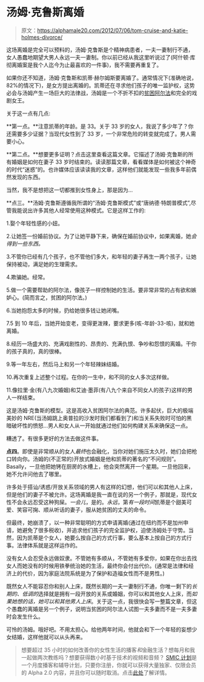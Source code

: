 # 汤姆·克鲁斯离婚

> 原文：<https://alphamale20.com/2012/07/06/tom-cruise-and-katie-holmes-divorce/>

这场离婚是完全可以预料的，汤姆·克鲁斯是个精神病患者，一夫一妻制行不通，女人愚蠢地期望大男人永远一夫一妻制。你以前已经从我这里听说过了(阿什顿·库彻离婚案是我个人迄今为止最喜欢的一件事)，我不需要再重复了。

如果你还不知道，汤姆·克鲁斯和凯蒂·赫尔姆斯要离婚了。通常情况下(准确地说，82%的情况下)，是女方提出离婚的。凯蒂还在寻求他们孩子的唯一监护权，这势必会与汤姆产生一场巨大的法律战，汤姆是一个不折不扣的[贫困阿尔法](http://www.blackdragon-blog.com/glossary/ "Glossary")和完全的戏剧女王。

关于这一点有几点:

**第一点。**注意凯蒂的年龄。是 33。关于 33 岁的女人，我说了多少年了？你还需要多少证据？当现代女性到了 33 岁，一个非常危险的转变就完成了。男人需要小心。

**第二点。**想要更多证明？点击这里查看这篇文章。它描述了汤姆·克鲁斯的所有婚姻是如何在妻子 33 岁时结束的。读读那篇文章，看看媒体是如何被这个神奇的时代“迷惑”的。也许媒体应该读读我的文章，这样他们就能发现一些我多年前偶然发现的东西。

当然，我不是想把这一切都推到女性身上，那是因为...

**点三。**汤姆·克鲁斯遵循我所谓的“汤姆·克鲁斯模式”或“唐纳德·特朗普模式”,尽管我能说出许多其他人经常使用这种模式。它是这样工作的:

1.娶个年轻性感的小妞。

2.让她签一份婚前协议。为了让她平静下来，确保在婚前协议中，如果离婚，她*会得到一些东西。*

3.不管你已经有几个孩子，也不管他们多大，和年轻的妻子再生一两个孩子，让她保持被动，满足她的生理需求。

4.欺骗她。经常。

5.做一个需要帮助的阿尔法，像孩子一样控制她的生活。要非常非常的占有欲和嫉妒心。(简而言之，贫困的阿尔法。)

6.当她抱怨太多的时候，扔给她很多钱让她闭嘴。

7.5 到 10 年后，当她开始变老，变得更泼辣，要求更多(咳-年龄-33-咳)，就和她离婚。

8.经历一场盛大的、充满戏剧性的、昂贵的、充满仇恨、争吵和怨恨的离婚。干你的孩子真的，真的很棒。

9.等一年左右，然后马上和另一个年轻辣妹结婚。

10.再次重复上述整个过程。在你的一生中，和不同的女人多次这样做。

11.像拉里·金(有八九次婚姻)和艾迪·墨菲(有八九个来自不同女人的孩子)这样的男人一样结束。

这是汤姆·克鲁斯的模型。这是高收入贫困阿尔法的典范。许多起伏，巨大的极端美妙的 NRE(当汤姆跳上奥普拉的沙发时我们都看到了)和当关系失败时可怕的黑暗破坏性的愤怒...男人和女人从一开始就通过他们如何构建关系来确保这一点。

糟透了。有很多更好的方法去做这件事。

**点四**。即使是非常顺从的女人*最终*也会融化，当你对她们施压太久时，她们会把枪口转向你。汤姆的(不正常的)开放式婚姻是他和凯蒂的著名的“不问规则”。Basally，一旦他把她铐在厨房的水槽上，他会突然离开一个星期。一旦他回来，她不允许问他去了哪里。

许多处于搭讪/诱惑/开放关系领域的男人有这样的幻想，他们可以和其他人上床，但是他们的妻子不被允许。这场离婚是我一直在说的另一个例子，那就是，现代女性不会永远忍受这种狗屎。*一会儿*，是的。*永远*，第*有一段时间*凯蒂是个甜美可爱、笑容可掬、顺从听话的妻子，服从她贫困的丈夫的命令。

但最终，她崩溃了，以一种非常聪明的方式申请离婚(通过在纽约而不是加州申请，她避免了很多税收)，并追求他们孩子的完全监护权，迫使汤姆处于守势。当然，因为凯蒂是个女人，她要么按自己的方式行事，要么基本上按自己的方式行事。法律体系就是这样运作的。

没有女人会忍受永远做奴隶。不管她有多顺从，不管她有多爱你，如果在你出去找女人而她没有的时候用铁拳统治她的生活，最终你会付出代价。(通常是法律和经济上的代价，因为家庭法院系统是为了保护和造福女性而不是男性。)

既然女人不能容忍你和别人上床，既然长期的一夫一妻制行不通，你唯一剩下的*长期的、低调的*选择就是拥有一段开放的关系或婚姻，你可以和其他女人上床，而*如果她想的话，她可以和其他男人上床*。关于这一点，我很快会写一整篇文章，但这个愚蠢的离婚是另一个例子，说明当贫困的阿尔法人试图一夫多妻而不是一夫多妻时会发生什么。

可怜的汤姆。哦好吧。不用太担心。给他两年时间，他就会和下一个年轻的妄想少女结婚，这样他就可以从头再来。

> 想要超过 35 小时的如何改善你的女性生活的播客*和*金融生活？想每月和我一起做两次教练吗？想要获得数小时基于技术的视频和音频？ [SMIC 计划](https://alphamale20.kartra.com/page/vIL17)是一个月度播客和辅导计划，只要你注册，你就可以获得大量独家、仅限会员的 Alpha 2.0 内容，并且你可以随时取消。点击[此处](https://alphamale20.kartra.com/page/vIL17)了解详情。
> 
> 